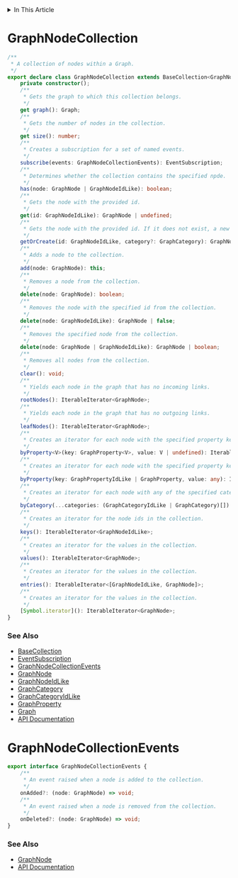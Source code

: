 <details>
<summary>In This Article</summary>
<li><a href="#graphnodecollection">GraphNodeCollection</a></li>
<li><a href="#graphnodecollectionevents">GraphNodeCollectionEvents</a></li>
</details>

# GraphNodeCollection
```ts
/**
 * A collection of nodes within a Graph.
 */
export declare class GraphNodeCollection extends BaseCollection<GraphNode> {
    private constructor();
    /**
     * Gets the graph to which this collection belongs.
     */
    get graph(): Graph;
    /**
     * Gets the number of nodes in the collection.
     */
    get size(): number;
    /**
     * Creates a subscription for a set of named events.
     */
    subscribe(events: GraphNodeCollectionEvents): EventSubscription;
    /**
     * Determines whether the collection contains the specified npde.
     */
    has(node: GraphNode | GraphNodeIdLike): boolean;
    /**
     * Gets the node with the provided id.
     */
    get(id: GraphNodeIdLike): GraphNode | undefined;
    /**
     * Gets the node with the provided id. If it does not exist, a new node is created.
     */
    getOrCreate(id: GraphNodeIdLike, category?: GraphCategory): GraphNode;
    /**
     * Adds a node to the collection.
     */
    add(node: GraphNode): this;
    /**
     * Removes a node from the collection.
     */
    delete(node: GraphNode): boolean;
    /**
     * Removes the node with the specified id from the collection.
     */
    delete(node: GraphNodeIdLike): GraphNode | false;
    /**
     * Removes the specified node from the collection.
     */
    delete(node: GraphNode | GraphNodeIdLike): GraphNode | boolean;
    /**
     * Removes all nodes from the collection.
     */
    clear(): void;
    /**
     * Yields each node in the graph that has no incoming links.
     */
    rootNodes(): IterableIterator<GraphNode>;
    /**
     * Yields each node in the graph that has no outgoing links.
     */
    leafNodes(): IterableIterator<GraphNode>;
    /**
     * Creates an iterator for each node with the specified property key and value.
     */
    byProperty<V>(key: GraphProperty<V>, value: V | undefined): IterableIterator<GraphNode>;
    /**
     * Creates an iterator for each node with the specified property key and value.
     */
    byProperty(key: GraphPropertyIdLike | GraphProperty, value: any): IterableIterator<GraphNode>;
    /**
     * Creates an iterator for each node with any of the specified categories.
     */
    byCategory(...categories: (GraphCategoryIdLike | GraphCategory)[]): IterableIterator<GraphNode>;
    /**
     * Creates an iterator for the node ids in the collection.
     */
    keys(): IterableIterator<GraphNodeIdLike>;
    /**
     * Creates an iterator for the values in the collection.
     */
    values(): IterableIterator<GraphNode>;
    /**
     * Creates an iterator for the values in the collection.
     */
    entries(): IterableIterator<[GraphNodeIdLike, GraphNode]>;
    /**
     * Creates an iterator for the values in the collection.
     */
    [Symbol.iterator](): IterableIterator<GraphNode>;
}
```

### See Also
* [BaseCollection](baseCollection.md#basecollection)
* [EventSubscription](events.md#eventsubscription)
* [GraphNodeCollectionEvents](#graphnodecollectionevents)
* [GraphNode](graphNode.md#graphnode)
* [GraphNodeIdLike](graphNode.md#graphnodeidlike)
* [GraphCategory](graphCategory.md#graphcategory)
* [GraphCategoryIdLike](graphCategory.md#graphcategoryidlike)
* [GraphProperty](graphProperty.md#graphproperty)
* [Graph](graph.md#graph)
* [API Documentation](index.md)

# GraphNodeCollectionEvents
```ts
export interface GraphNodeCollectionEvents {
    /**
     * An event raised when a node is added to the collection.
     */
    onAdded?: (node: GraphNode) => void;
    /**
     * An event raised when a node is removed from the collection.
     */
    onDeleted?: (node: GraphNode) => void;
}
```
### See Also
* [GraphNode](graphNode.md#graphnode)
* [API Documentation](index.md)

